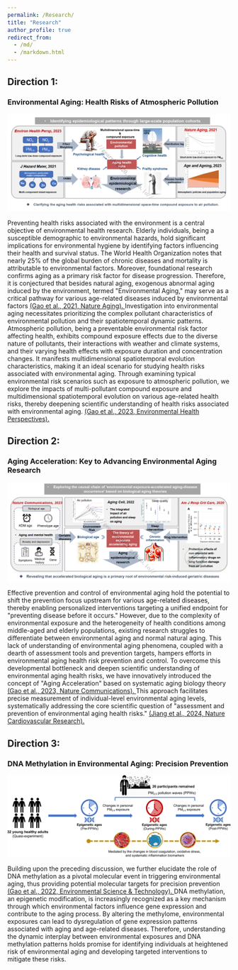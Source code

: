 ```yaml
---
permalink: /Research/
title: "Research"
author_profile: true
redirect_from: 
  - /md/
  - /markdown.html
---
```


## Direction 1:

### Environmental Aging: Health Risks of Atmospheric Pollution

![](./research1.png#pic_center)

Preventing health risks associated with the environment is a central objective of environmental health research. Elderly individuals, being a susceptible demographic to environmental hazards, hold significant implications for environmental hygiene by identifying factors influencing their health and survival status. The World Health Organization notes that nearly 25% of the global burden of chronic diseases and mortality is attributable to environmental factors. Moreover, foundational research confirms aging as a primary risk factor for disease progression. Therefore, it is conjectured that besides natural aging, exogenous abnormal aging induced by the environment, termed "Environmental Aging," may serve as a critical pathway for various age-related diseases induced by environmental factors <a href="https://www.ncbi.nlm.nih.gov/pmc/articles/PMC8622756/">(Gao et al., 2021, Nature Aging). </a>Investigation into environmental aging necessitates prioritizing the complex pollutant characteristics of environmental pollution and their spatiotemporal dynamic patterns. Atmospheric pollution, being a preventable environmental risk factor affecting health, exhibits compound exposure effects due to the diverse nature of pollutants, their interactions with weather and climate systems, and their varying health effects with exposure duration and concentration changes. It manifests multidimensional spatiotemporal evolution characteristics, making it an ideal scenario for studying health risks associated with environmental aging. Through examining typical environmental risk scenarios such as exposure to atmospheric pollution, we explore the impacts of multi-pollutant compound exposure and multidimensional spatiotemporal evolution on various age-related health risks, thereby deepening scientific understanding of health risks associated with environmental aging. <a href="https://ehp.niehs.nih.gov/doi/10.1289/EHP10391">(Gao et al., 2023, Environmental Health Perspectives). </a>

## Direction 2: 

### Aging Acceleration: Key to Advancing Environmental Aging Research

![](./research2.png#pic_center)

Effective prevention and control of environmental aging hold the potential to shift the prevention focus upstream for various age-related diseases, thereby enabling personalized interventions targeting a unified endpoint for "preventing disease before it occurs." However, due to the complexity of environmental exposure and the heterogeneity of health conditions among middle-aged and elderly populations, existing research struggles to differentiate between environmental aging and normal natural aging. This lack of understanding of environmental aging phenomena, coupled with a dearth of assessment tools and prevention targets, hampers efforts in environmental aging health risk prevention and control. To overcome this developmental bottleneck and deepen scientific understanding of environmental aging health risks, we have innovatively introduced the concept of "Aging Acceleration" based on systematic aging biology theory <a href="https://www.nature.com/articles/s41467-023-38013-7">(Gao et al., 2023, Nature Communications). </a>This approach facilitates precise measurement of individual-level environmental aging levels, systematically addressing the core scientific question of "assessment and prevention of environmental aging health risks." <a href="https://doi.org/10.1038/s44161-024-00438-8">(Jiang et al., 2024, Nature Cardiovascular Research). </a>

## Direction 3: 

### DNA Methylation in Environmental Aging: Precision Prevention

![](./EST.png#pic_center)

Building upon the preceding discussion, we further elucidate the role of DNA methylation as a pivotal molecular event in triggering environmental aging, thus providing potential molecular targets for precision prevention <a href="https://pubs.acs.org/doi/10.1021/acs.est.2c05534">(Gao et al., 2022, Environmental Science & Technology). </a>DNA methylation, an epigenetic modification, is increasingly recognized as a key mechanism through which environmental factors influence gene expression and contribute to the aging process. By altering the methylome, environmental exposures can lead to dysregulation of gene expression patterns associated with aging and age-related diseases. Therefore, understanding the dynamic interplay between environmental exposures and DNA methylation patterns holds promise for identifying individuals at heightened risk of environmental aging and developing targeted interventions to mitigate these risks.
